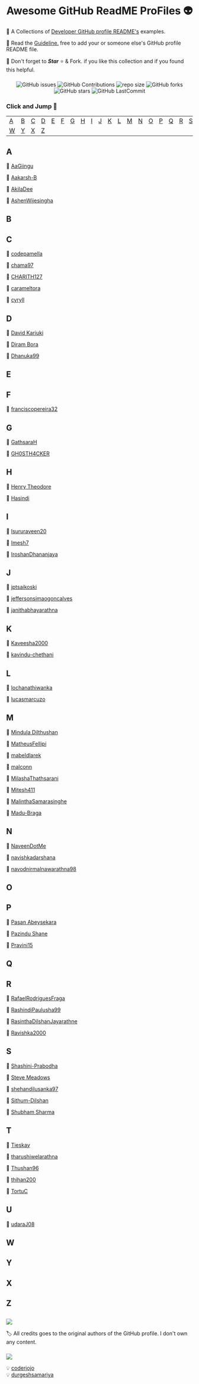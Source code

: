 ﻿<div align="center">

# Awesome GitHub ReadME ProFiles 👽

[//]: # "repo main details  -------------------------------------------------------------------------------------------"

<div align="left">

💫 A Collections of [Developer GitHub profile README's](https://github.com/Mindula-Dilthushan/awesome-github-readme-profiles) examples.

💫 Read the [Guideline.](https://github.com/Mindula-Dilthushan/awesome-github-readme-profiles/blob/master/CONTRIBUTING.md) free to add your or someone else's GitHub profile README file.

💫 Don't forget to <b><i>Star</i></b> ⭐ & Fork. if you like this collection and if you found this helpful.

</div>

###

</div>

[//]: # "repo badges   ------------------------------------------------------------------------------------------------"

<div align="center">

![GitHub issues](https://img.shields.io/github/issues/Mindula-Dilthushan/awesome-github-readme-profiles?&labelColor=black&color=eb3b5a&label=Issues&logo=issues&logoColor=black&style=for-the-badge)
![GitHub Contributions](https://img.shields.io/github/contributors/Mindula-Dilthushan/awesome-github-readme-profiles?&labelColor=black&color=8854d0&style=for-the-badge)
![repo size](https://img.shields.io/github/repo-size/Mindula-Dilthushan/awesome-github-readme-profiles?label=Repo%20Size&style=for-the-badge&labelColor=black&color=20bf6b)
![GitHub forks](https://img.shields.io/github/forks/Mindula-Dilthushan/awesome-github-readme-profiles?&labelColor=black&color=0fb9b1&style=for-the-badge)
![GitHub stars](https://img.shields.io/github/stars/Mindula-Dilthushan/awesome-github-readme-profiles?&labelColor=black&color=f7b731&style=for-the-badge)
![GitHub LastCommit](https://img.shields.io/github/last-commit/Mindula-Dilthushan/awesome-github-readme-profiles?logo=github&labelColor=black&color=d1d8e0&style=for-the-badge)

</div>

[//]: # "repo credits and reference -----------------------------------------------------------------------------------"

<div align="left">

### Click and Jump 🤪

[//]: # "table collection ---------------------------------------------------------------------------------------------"

|         |         |         |         |         |         |         |         |         |         |         |         |         |         |         |         |         |         |         |         |         |         |
| ------- | ------- | ------- | ------- | ------- | ------- | ------- | ------- | ------- | ------- | ------- | ------- | ------- | ------- | ------- | ------- | ------- | ------- | ------- | ------- | ------- | ------- |
| [A](#a) | [B](#b) | [C](#c) | [D](#d) | [E](#e) | [F](#f) | [G](#g) | [H](#h) | [I](#i) | [J](#j) | [K](#k) | [L](#l) | [M](#m) | [N](#n) | [O](#o) | [P](#p) | [Q](#q) | [R](#r) | [S](#s) | [T](#t) | [U](#u) | [V](#v) |
| [W](#w) | [Y](#y) | [X](#x) | [Z](#z) |

[//]: # "content area -------------------------------------------------------------------------------------------------"

###

## A

💠 [AaGiingu](https://github.com/Giingu/Giingu/blob/main/README.md)

💠 [Aakarsh-B](https://github.com/Aakarsh-B/Aakarsh-B/blob/main/README.md)

💠 [AkilaDee](https://github.com/AkilaDee/AkilaDee/blob/main/README.md)

💠 [AshenWijesingha](https://github.com/AshenWijesingha/AshenWijesingha/blob/main/README.md)


## B


## C

💠 [codepamella](https://github.com/codepamella/codepamella/blob/main/README.md)

💠 [chama97](https://github.com/chama97/chama97/blob/main/README.md)

💠 [CHARITH127](https://github.com/CHARITH127/CHARITH127/blob/main/README.md)

💠 [carameltora](https://github.com/carameltora/carameltora/blob/main/README.md)

💠 [cyryll](https://github.com/cyryll/cyryll/blob/main/README.md)


## D

💠 [David Kariuki](https://github.com/david-kariuki/david-kariuki/blob/main/README.md)

💠 [Diram Bora](https://github.com/dirambora/dirambora/blob/main/README.md)

💠 [Dhanuka99](https://github.com/Dhanuka99/Dhanuka99/blob/main/README.md)


## E


## F

💠 [franciscopereira32](https://github.com/franciscopereira32/franciscopereira32/blob/main/README.md)


## G

💠 [GathsaraH](https://github.com/GathsaraH/GathsaraH/blob/main/README.md)

💠 [GH0STH4CKER](https://github.com/GH0STH4CKER/GH0STH4CKER/blob/main/README.md)


## H

💠 [Henry Theodore](https://github.com/Henry-Theodore/Henry-Theodore/blob/main/README.md)

💠 [Hasindi](https://github.com/Hasindi/Hasindi/blob/main/README.md)


## I

💠 [Isururaveen20](https://github.com/IsuruRaveen20/Isururaveen20/blob/main/README.md)

💠 [Imesh7](https://github.com/Imesh7/Imesh7/blob/main/README.md)

💠 [IroshanDhananjaya](https://github.com/IroshanDhananjaya/IroshanDhananjaya/blob/master/README.md)


## J

💠 [jptsaikoski](https://github.com/jptsaikoski/jptsaikoski/blob/main/README.md)

💠 [jeffersonsimaogoncalves](https://github.com/jeffersonsimaogoncalves/jeffersonsimaogoncalves/blob/master/README.md)

💠 [janithabhayarathna](https://github.com/Janithabhayarathna/janithabhayarathna/blob/main/README.md)


## K

💠 [Kaveesha2000](https://github.com/Kaveesha2000/Kaveesha2000/blob/main/README.md)

💠 [kavindu-chethani](https://github.com/kavindu-chethani/kavindu-chethani/blob/main/README.md)


## L

💠 [lochanathiwanka](https://github.com/lochanathiwanka/lochanathiwanka/blob/main/README.md)

💠 [lucasmarcuzo](https://github.com/lucasmarcuzo/lucasmarcuzo/blob/main/README.md)


## M

💠 [Mindula Dilthushan](https://github.com/Mindula-Dilthushan/Mindula-Dilthushan/blob/master/README.md)

💠 [MatheusFellipi](https://github.com/MatheusFellipi/MatheusFellipi/blob/main/README.md)

💠 [mabeldlarek](https://github.com/mabeldlarek/mabeldlarek/blob/main/README.md)

💠 [malconn](https://github.com/malconn/malconn/blob/main/README.md)

💠 [MilashaThathsarani](https://github.com/MilashaThathsarani/MilashaThathsarani/blob/main/README.md)

💠 [Mitesh411](https://github.com/Mitesh411/Mitesh411/blob/master/README.md)

💠 [MalinthaSamarasinghe](https://github.com/MalinthaSamarasinghe/MalinthaSamarasinghe/blob/master/README.md)

💠 [Madu-Braga](https://github.com/madu-braga/Madu-Braga/blob/main/README.md)


## N

💠 [NaveenDotMe](https://github.com/NaveenDotMe/NaveenDotMe/blob/main/README.md)

💠 [navishkadarshana](https://github.com/navishkadarshana/navishkadarshana/blob/main/README.md)

💠 [navodnirmalnawarathna98](https://github.com/navodnirmalnawarathna98/navodnirmalnawarathna98/blob/master/README.md)


## O


## P
  💠 [Pasan Abeysekara](https://github.com/pasan1/pasan1/blob/main/README.md)

  💠 [Pazindu Shane](https://github.com/pazindushane/pazindushane/blob/master/README.md)

  💠 [Pravini15](https://github.com/Pravini15/Pravini15/blob/main/README.md)


## Q


## R

💠 [RafaelRodriguesFraga](https://github.com/RafaelRodriguesFraga/RafaelRodriguesFraga/blob/main/README.md)

💠 [RashindiPaulusha99](https://github.com/RashindiPaulusha99/RashindiPaulusha99/blob/main/README.md)

💠 [RasinthaDilshanJayarathne](https://github.com/RasinthaDilshanJayarathne/RasinthaDilshanJayarathne/blob/main/README.md)

💠 [Ravishka2000](https://github.com/Ravishka2000/Ravishka2000/blob/main/README.md)


## S

💠 [Shashini-Prabodha](https://github.com/Shashini-Prabodha/Shashini-Prabodha/blob/master/README.md)

💠 [Steve Meadows](https://github.com/Bickeringmonkey/Bickeringmonkey/blob/main/README.md)

💠 [shehandilusanka97](https://github.com/shehandilusanka97/shehandilusanka97/blob/main/README.md)

💠 [Sithum-Dilshan](https://github.com/Sithum-DIlshan/Sithum-Dilshan/blob/main/README.md)

💠 [Shubham Sharma](https://github.com/sh1nine96/sh1nine96/blob/main/README.md)


## T

💠 [Tieskay](https://github.com/tieskay/tieskay/blob/main/README.md)

💠 [tharushiwelarathna](https://github.com/tharushiwelarathna/tharushiwelarathna/blob/master/README.md)

💠 [Thushan96](https://github.com/Thushan96/Thushan96/blob/main/README.md)

💠 [thihan200](https://github.com/thihan200/thihan200/blob/main/README.md)

💠 [TortuC](https://github.com/tortuc/TortuC/blob/master/README.md)


## U

💠 [udaraJ08](https://github.com/udaraJ08/udaraJ08/blob/main/README.md)


## W


## Y


## X


## Z


[//]: # "credits and reference ----------------------------------------------------------------------------------------"

##

![](https://img.shields.io/static/v1?label=&message=Credits&color=01a3a4&style=for-the-badge)

🏷️ All credits goes to the original authors of the GitHub profile. I don't own any content.

###

![](https://img.shields.io/static/v1?label=&message=Reference&color=575fcf&style=for-the-badge)

💡 [coderjojo](https://github.com/coderjojo)<br>
💡 [durgeshsamariya](https://github.com/durgeshsamariya)

</div>
